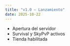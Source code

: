 ```yaml
---
title: "v1.0 — Lanzamiento"
date: 2025-10-22
---
```


- Apertura del servidor
- Survival y SkyPvP activos
- Tienda habilitada